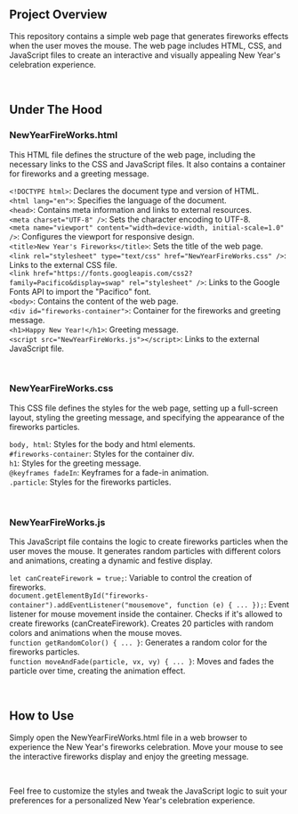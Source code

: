## Project Overview

This repository contains a simple web page that generates fireworks effects when the user moves the mouse. The web page includes HTML, CSS, and JavaScript files to create an interactive and visually appealing New Year's celebration experience.

<br>

## Under The Hood

### NewYearFireWorks.html

This HTML file defines the structure of the web page, including the necessary links to the CSS and JavaScript files. It also contains a container for fireworks and a greeting message.

`<!DOCTYPE html>`: Declares the document type and version of HTML. <br>
`<html lang="en">`: Specifies the language of the document.<br>
`<head>`: Contains meta information and links to external resources.<br>
`<meta charset="UTF-8" />`: Sets the character encoding to UTF-8.<br>
`<meta name="viewport" content="width=device-width, initial-scale=1.0" />`: Configures the viewport for responsive design.<br>
`<title>New Year's Fireworks</title>`: Sets the title of the web page.<br>
`<link rel="stylesheet" type="text/css" href="NewYearFireWorks.css" />`: Links to the external CSS file.<br>
`<link href="https://fonts.googleapis.com/css2?family=Pacifico&display=swap" rel="stylesheet" />`: Links to the Google Fonts API to import the "Pacifico" font.<br>
`<body>`: Contains the content of the web page.<br>
`<div id="fireworks-container">`: Container for the fireworks and greeting message.<br>
`<h1>Happy New Year!</h1>`: Greeting message.<br>
`<script src="NewYearFireWorks.js"></script>`: Links to the external JavaScript file.<br>

<br>

### NewYearFireWorks.css

This CSS file defines the styles for the web page, setting up a full-screen layout, styling the greeting message, and specifying the appearance of the fireworks particles.

`body, html`: Styles for the body and html elements.<br>
`#fireworks-container`: Styles for the container div.<br>
`h1`: Styles for the greeting message.<br>
`@keyframes fadeIn`: Keyframes for a fade-in animation.<br>
`.particle`: Styles for the fireworks particles.<br>

<br>

### NewYearFireWorks.js

This JavaScript file contains the logic to create fireworks particles when the user moves the mouse. It generates random particles with different colors and animations, creating a dynamic and festive display.

`let canCreateFirework = true;`: Variable to control the creation of fireworks.<br>
`document.getElementById("fireworks-container").addEventListener("mousemove", function (e) { ... });`: Event listener for mouse movement inside the container.
Checks if it's allowed to create fireworks (canCreateFirework).
Creates 20 particles with random colors and animations when the mouse moves.<br>
`function getRandomColor() { ... }`: Generates a random color for the fireworks particles.<br>
`function moveAndFade(particle, vx, vy) { ... }`: Moves and fades the particle over time, creating the animation effect.<br>

<br>

## How to Use <br>

Simply open the NewYearFireWorks.html file in a web browser to experience the New Year's fireworks celebration. Move your mouse to see the interactive fireworks display and enjoy the greeting message.

<br>

Feel free to customize the styles and tweak the JavaScript logic to suit your preferences for a personalized New Year's celebration experience.
